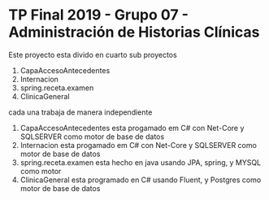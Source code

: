 # TP Final 2019 - Grupo 07 - Administración de Historias Clínicas
Este proyecto esta divido en cuarto sub proyectos                                                                                           
1. CapaAccesoAntecedentes
2. Internacion                                                          
3. spring.receta.examen
4. ClinicaGeneral                                                                                                                            

cada una trabaja de manera independiente                                                                                                    
1. CapaAccesoAntecedentes esta progamado em C# con Net-Core y SQLSERVER como motor de base de datos
2. Internacion esta progamado em C# con Net-Core y SQLSERVER como motor de base de datos
3. spring.receta.examen esta hecho en java usando JPA, spring, y MYSQL como motor
4. ClinicaGeneral esta programado en C# usando Fluent, y Postgres como motor de base de datos
